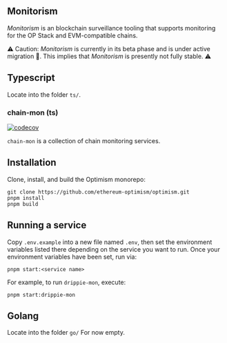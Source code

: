 ## Monitorism
*Monitorism* is an blockchain surveillance tooling that supports monitoring for the OP Stack and EVM-compatible chains.


⚠️ Caution: *Monitorism* is currently in its beta phase and is under active migration 🔨. This implies that *Monitorism* is presently not fully stable. ⚠️


## Typescript
Locate into the folder `ts/`.
### chain-mon (ts)

[![codecov](https://codecov.io/gh/ethereum-optimism/optimism/branch/develop/graph/badge.svg?token=0VTG7PG7YR&flag=chain-mon-tests)](https://codecov.io/gh/ethereum-optimism/optimism)

`chain-mon` is a collection of chain monitoring services.

## Installation

Clone, install, and build the Optimism monorepo:

```
git clone https://github.com/ethereum-optimism/optimism.git
pnpm install
pnpm build
```

## Running a service

Copy `.env.example` into a new file named `.env`, then set the environment variables listed there depending on the service you want to run.
Once your environment variables have been set, run via:

```
pnpm start:<service name>
```

For example, to run `drippie-mon`, execute:

```
pnpm start:drippie-mon
```


## Golang
Locate into the folder `go/`
For now empty.
